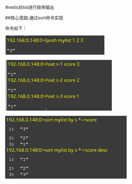 #redis对list进行排序输出

##核心思路:通过sort命令实现

命令如下：

![image](https://github.com/kingrocy/markdown-pic/blob/master/image/redis-sort1.png)

![image](https://github.com/kingrocy/markdown-pic/blob/master/image/redis-sort2.png)

![image](https://github.com/kingrocy/markdown-pic/blob/master/image/redis-sort3.png)
